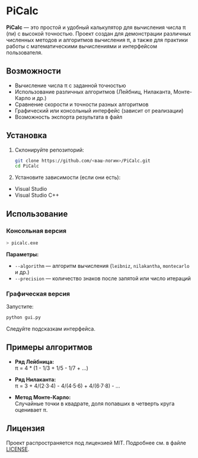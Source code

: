 # PiCalc

**PiCalc** — это простой и удобный калькулятор для вычисления числа π (пи) с высокой точностью. Проект создан для демонстрации различных численных методов и алгоритмов вычисления π, а также для практики работы с математическими вычислениями и интерфейсом пользователя.

## Возможности

- Вычисление числа π с заданной точностью
- Использование различных алгоритмов (Лейбниц, Нилаканта, Монте-Карло и др.)
- Сравнение скорости и точности разных алгоритмов
- Графический или консольный интерфейс (зависит от реализации)
- Возможность экспорта результата в файл

## Установка

1. Склонируйте репозиторий:
   ```bash
   git clone https://github.com/<ваш-логин>/PiCalc.git
   cd PiCalc
   ```

2. Установите зависимости (если они есть):

  - Visual Studio
  - Visual Studio C++

## Использование

### Консольная версия

```bash
> picalc.exe
```

**Параметры:**
- `--algorithm` — алгоритм вычисления (`leibniz`, `nilakantha`, `montecarlo` и др.)
- `--precision` — количество знаков после запятой или число итераций

### Графическая версия

Запустите:

```bash
python gui.py
```

Следуйте подсказкам интерфейса.

## Примеры алгоритмов

- **Ряд Лейбница:**  
  π = 4 * (1 - 1/3 + 1/5 - 1/7 + ...)

- **Ряд Нилаканта:**  
  π = 3 + 4/(2·3·4) - 4/(4·5·6) + 4/(6·7·8) - ...

- **Метод Монте-Карло:**  
  Случайные точки в квадрате, доля попавших в четверть круга оценивает π.

## Лицензия

Проект распространяется под лицензией MIT. Подробнее см. в файле [LICENSE](LICENSE).
